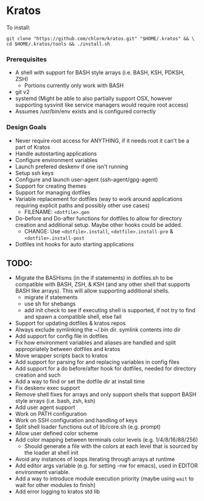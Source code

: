 Kratos
======

To install:
```
git clone "https://github.com/chlorm/kratos.git" "$HOME/.kratos" && \
cd $HOME/.kratos/tools && ./install.sh
```

### Prerequisites
* A shell with support for BASH style arrays (i.e. BASH, KSH, PDKSH, ZSH)
  + Portions currently only work with BASH
* git v2
* systemd (Might be able to also partially support OSX, however supporting
   sysvinit like service managers would require root access)
* Assumes /usr/bin/env exists and is configured correctly

### Design Goals
* Never require root access for ANYTHING, if it needs root it can't be a part of
   Kratos
* Handle autostarting applications
* Configure environment variables
* Launch prefered deskenv if one isn't running
* Setup ssh keys
* Configure and launch user-agent (ssh-agent/gpg-agent)
* Support for creating themes
* Support for managing dotfiles
* Variable replacement for dotfiles (way to work around applications requiring
   explicit paths and possibly other use cases)
   + FILENAME: `<dotfile>.gen`
* Do-before and Do-after functions for dotfiles to allow for directory creation
   and additional setup. Maybe other hooks could be added.
   + CHANGE: Use `<dotfile>.install`, `<dotfile>.install-pre` &
      `<dotfile>.install-post`
* Dotfiles init hooks for auto starting applications

TODO:
-----

* Migrate the BASHisms (in the if statements) in dotfiles.sh to be compatible
   with BASH, ZSH, & KSH (and any other shell that supports BASH like arrays).
	 This will allow supporting additional shells.
	+ migrate if statements
	+ use sh for shebangs
	+ add init check to see if executing shell is supported, if not try to find
	   and spawn a compatible shell, else fail
* Support for updating dotfiles & kratos repos
* Always exclude symlinking the ~/.bin dir.  symlink contents into dir
* Add support for config file in dotfiles
* Fix how environment variables and aliases are handled and split appropriately
   between dotfiles and kratos
* Move wrapper scripts back to kratos
* Add support for parsing for and replacing variables in config files
* Add support for a do before/after hook for dotfiles, needed for directory
   creation and such
* Add a way to find or set the dotfile dir at install time
* Fix deskenv exec support
* Remove shell fixes for arrays and only support shells that support BASH style
   arrays (i.e. bash, zsh, ksh)
* Add user agent support
* Work on PATH configuration
* Work on SSH configuration and handling of keys
* Split shell loader functions out of lib/core.sh (e.g. prompt)
* Allow user defined color scheme
* Add color mapping between terminals color levels (e.g. 1/4/8/16/88/256)
	+ Should generate a file with the colors at each level that is sourced by the
	   loader at shell init
* Avoid any instances of loops iterating through arrays at runtime
* Add editor args variable (e.g. for setting -nw for emacs), used in EDITOR
   environment variable.
* Add a way to introduce module execution priority (maybe using `wait` to wait
	 for other modules to finish)
* Add error logging to kratos std lib
